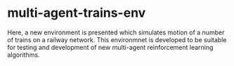 # multi-agent-trains-env

Here, a new environment is presented which simulates motion of a number of trains on a railway network. This environmnet is developed to be suitable for testing and development of new multi-agent reinforcement learning algorithms. 
